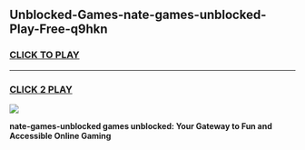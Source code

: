 
## Unblocked-Games-nate-games-unblocked-Play-Free-q9hkn
<h3>
<a href="https://premium76.site?title=nate-games-unblocked&ref=18A">CLICK TO PLAY</a></h3>
<hr>

<h3>
<a href="https://premium76.site?title=nate-games-unblocked&ref=18A">CLICK 2 PLAY</a>
  
</h3>

<a href="https://premium76.site?title=nate-games-unblocked&ref=18A"><img src="https://clearcache.store/games.png"></a>


**nate-games-unblocked games unblocked: Your Gateway to Fun and Accessible Online Gaming**

